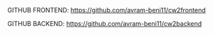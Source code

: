 GITHUB FRONTEND: https://github.com/avram-beni11/cw2frontend

GITHUB BACKEND: https://github.com/avram-beni11/cw2backend
